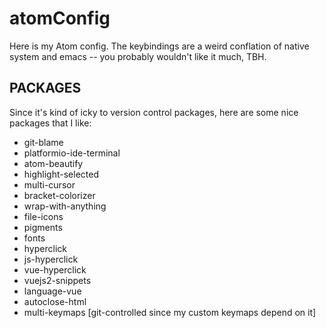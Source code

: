 # atomConfig

Here is my Atom config.
The keybindings are a weird conflation of native system and emacs -- you probably wouldn't like it much, TBH.

## PACKAGES
Since it's kind of icky to version control packages, here are some nice packages that I like:
* git-blame
* platformio-ide-terminal
* atom-beautify
* highlight-selected
* multi-cursor
* bracket-colorizer
* wrap-with-anything
* file-icons
* pigments
* fonts
* hyperclick
* js-hyperclick
* vue-hyperclick
* vuejs2-snippets
* language-vue
* autoclose-html
* multi-keymaps [git-controlled since my custom keymaps depend on it]
